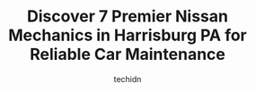---
layout: ampstory
image: https://images.unsplash.com/photo-1573806719978-9f22b2360fad?ixlib=rb-4.0.3&ixid=MnwxMjA3fDB8MHxwaG90by1wYWdlfHx8fGVufDB8fHx8&auto=format&fit=crop&w=640&h=853&q=80
author: techidn
featured: false
description: Discover the 7 best Nissan Mechanic in Harrisburg PA, USA and ensure your vehicle receives the highest quality of care. These trusted professionals are known for their skill, knowledge, and 
title: Discover 7 Premier Nissan Mechanics in Harrisburg PA for Reliable Car Maintenance
cover:
   title: Discover 7 Premier Nissan Mechanics in Harrisburg PA for Reliable Car Maintenance
   subtitle: Rickpate
   background: https://images.unsplash.com/photo-1573806719978-9f22b2360fad?ixlib=rb-4.0.3&ixid=MnwxMjA3fDB8MHxwaG90by1wYWdlfHx8fGVufDB8fHx8&auto=format&fit=crop&w=640&h=853&q=80

pages: 
 - layout: thirds
   top: <h1>#1 Joes Automotive Services</h1>
   bottom: "<p>Had my car misdiagnosed from a Lincoln dealership. Then I paid a local mechanic to replace motor and work was never done nor did I received motor. I can to Eric with ques</p>"
   background: https://www.knot35.com/toplist/wp-content/uploads/2023/06/best-nissan-mechanic-1-in-harrisburg-pa-1685837140.jpeg
   backgroundblur: true
 - layout: thirds
   top: <h1>#2 Ducks Auto</h1>
   bottom: "<p>2810 Paxton St A, Harrisburg, PA 17111, United States</p>"
   background: https://www.knot35.com/toplist/wp-content/uploads/2023/06/best-nissan-mechanic-2-in-harrisburg-pa-1685837141.jpeg
   cta:
      link: https://www.knot35.com/toplist/discover-7-premier-nissan-mechanics-in-harrisburg-pa-for-reliable-car-maintenance/
      text: Discover 7 Premier Nissan Mechanics in Harrisburg PA for Reliable Car Maintenance
 - layout: thirds
   top: <h1>#3 Friendship Auto Service</h1>
   bottom: "<p>1900 State St, Harrisburg, PA 17103, United States</p>"
   background: https://www.knot35.com/toplist/wp-content/uploads/2023/06/best-nissan-mechanic-3-in-harrisburg-pa-1685837141.jpeg
   cta:
      link: https://www.knot35.com/toplist/discover-7-premier-nissan-mechanics-in-harrisburg-pa-for-reliable-car-maintenance/
      text: Discover 7 Premier Nissan Mechanics in Harrisburg PA for Reliable Car Maintenance
 - layout: thirds
   top: <h1>#4 Tony and Sons Auto Repair</h1>
   bottom: "<p>2306 Susquehanna St, Harrisburg, PA 17110, United States</p>"
   background: https://images.unsplash.com/photo-1567360425618-1594206637d2?ixlib=rb-4.0.3&ixid=MnwxMjA3fDB8MHxwaG90by1wYWdlfHx8fGVufDB8fHx8&auto=format&fit=crop&w=640&h=853&q=80
   cta:
      link: https://www.knot35.com/toplist/discover-7-premier-nissan-mechanics-in-harrisburg-pa-for-reliable-car-maintenance/
      text: Discover 7 Premier Nissan Mechanics in Harrisburg PA for Reliable Car Maintenance
 - layout: thirds
   top: <h1>#5 T & L Auto Repair Center</h1>
   bottom: "<p>1901 Derry St, Harrisburg, PA 17104, United States</p>"
   background: https://images.unsplash.com/photo-1561679660-d00ee1e0dc8e?ixlib=rb-4.0.3&ixid=MnwxMjA3fDB8MHxwaG90by1wYWdlfHx8fGVufDB8fHx8&auto=format&fit=crop&w=640&h=853&q=80
   cta:
      link: https://www.knot35.com/toplist/discover-7-premier-nissan-mechanics-in-harrisburg-pa-for-reliable-car-maintenance/
      text: Discover 7 Premier Nissan Mechanics in Harrisburg PA for Reliable Car Maintenance
 - layout: thirds
   top: <h1>#6 K&T Autos llc</h1>
   bottom: "<p>815 S 26th St, Harrisburg, PA 17111, United States</p>"
   background: https://images.unsplash.com/photo-1527067829737-402993088e6b?ixlib=rb-4.0.3&ixid=MnwxMjA3fDB8MHxwaG90by1wYWdlfHx8fGVufDB8fHx8&auto=format&fit=crop&w=640&h=853&q=80
   cta:
      link: https://www.knot35.com/toplist/discover-7-premier-nissan-mechanics-in-harrisburg-pa-for-reliable-car-maintenance/
      text: Discover 7 Premier Nissan Mechanics in Harrisburg PA for Reliable Car Maintenance
 - layout: thirds
   top: <h1>#7 R&S Professional Auto Repair LLC</h1>
   bottom: "<p>131 North Cameron St STE BD, Harrisburg, PA 17101, United States</p>"
   background: https://images.unsplash.com/photo-1599422314077-f4dfdaa4cd09?ixlib=rb-4.0.3&ixid=MnwxMjA3fDB8MHxwaG90by1wYWdlfHx8fGVufDB8fHx8&auto=format&fit=crop&w=640&h=853&q=80
   cta:
      link: https://www.knot35.com/toplist/discover-7-premier-nissan-mechanics-in-harrisburg-pa-for-reliable-car-maintenance/
      text: Discover 7 Premier Nissan Mechanics in Harrisburg PA for Reliable Car Maintenance
 - layout: thirds
   middle: Continue reading...
   background: https://images.unsplash.com/photo-1618005182384-a83a8bd57fbe?ixlib=rb-4.0.3&ixid=MnwxMjA3fDB8MHxwaG90by1wYWdlfHx8fGVufDB8fHx8&auto=format&fit=crop&w=640&h=853&q=80
   cta:
      link: https://www.knot35.com/toplist/discover-7-premier-nissan-mechanics-in-harrisburg-pa-for-reliable-car-maintenance/
      text: Discover 7 Premier Nissan Mechanics in Harrisburg PA for Reliable Car Maintenance
      
---